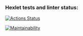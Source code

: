 ### Hexlet tests and linter status:
[![Actions Status](https://github.com/kirishirorin/python-project-49/actions/workflows/hexlet-check.yml/badge.svg)](https://github.com/kirishirorin/python-project-49/actions)

[![Maintainability](https://api.codeclimate.com/v1/badges/0c5706752162cf3e0645/maintainability)](https://codeclimate.com/github/kirishirorin/python-project-49/maintainability)
